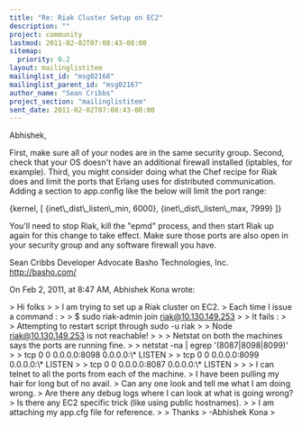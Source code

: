 ```yaml
---
title: "Re: Riak Cluster Setup on EC2"
description: ""
project: community
lastmod: 2011-02-02T07:08:43-08:00
sitemap:
  priority: 0.2
layout: mailinglistitem
mailinglist_id: "msg02168"
mailinglist_parent_id: "msg02167"
author_name: "Sean Cribbs"
project_section: "mailinglistitem"
sent_date: 2011-02-02T07:08:43-08:00
---
```



Abhishek,

First, make sure all of your nodes are in the same security group. Second, 
check that your OS doesn't have an additional firewall installed (iptables, for 
example). Third, you might consider doing what the Chef recipe for Riak does 
and limit the ports that Erlang uses for distributed communication. Adding a 
section to app.config like the below will limit the port range:

{kernel, [
 {inet\\_dist\\_listen\\_min, 6000},
 {inet\\_dist\\_listen\\_max, 7999}
]}

You'll need to stop Riak, kill the "epmd" process, and then start Riak up again 
for this change to take effect. Make sure those ports are also open in your 
security group and any software firewall you have.

Sean Cribbs 
Developer Advocate
Basho Technologies, Inc.
http://basho.com/

On Feb 2, 2011, at 8:47 AM, Abhishek Kona wrote:

&gt; Hi folks
&gt; 
&gt; I am trying to set up a Riak cluster on EC2.
&gt; Each time I issue a command :
&gt; 
&gt; $ sudo riak-admin join riak@10.130.149.253
&gt; 
&gt; It fails :
&gt; 
&gt; Attempting to restart script through sudo -u riak
&gt; 
&gt; Node riak@10.130.149.253 is not reachable!
&gt; 
&gt; 
&gt; Netstat on both the machines says the ports are running fine.
&gt; 
&gt; netstat -na | egrep '(8087|8098|8099)'
&gt; 
&gt; tcp 0 0 0.0.0.0:8098 0.0.0.0:\\* LISTEN
&gt; 
&gt; tcp 0 0 0.0.0.0:8099 0.0.0.0:\\* LISTEN
&gt; 
&gt; tcp 0 0 0.0.0.0:8087 0.0.0.0:\\* LISTEN
&gt; 
&gt; 
&gt; I can telnet to all the ports from each of the machine.
&gt; I have been pulling my hair for long but of no avail.
&gt; Can any one look and tell me what I am doing wrong.
&gt; Are there any debug logs where I can look at what is going wrong?
&gt; Is there any EC2 specific trick (like using public hostnames).
&gt; 
&gt; I am attaching my app.cfg file for reference.
&gt; 
&gt; Thanks
&gt; -Abhishek Kona
&gt; 
